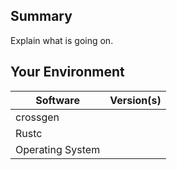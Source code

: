 ## Summary
Explain what is going on.

## Your Environment
| Software         | Version(s) |
| ---------------- | ---------- |
| crossgen      |
| Rustc            |
| Operating System |
